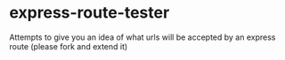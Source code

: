 express-route-tester
====================

Attempts to give you an idea of what urls will be accepted by an express route (please fork and extend it)